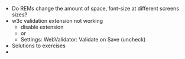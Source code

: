 - Do REMs change the amount of space, font-size at different screens sizes?
- w3c validation extension not working
  - disable extension
  - or
  - Settings: WebValidator: Validate on Save (uncheck)
- Solutions to exercises
-
